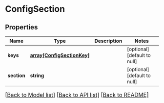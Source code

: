 # ConfigSection

## Properties
Name | Type | Description | Notes
------------ | ------------- | ------------- | -------------
**keys** | [**array[ConfigSectionKey]**](ConfigSectionKey.md) |  | [optional] [default to null]
**section** | **string** |  | [optional] [default to null]

[[Back to Model list]](../README.md#documentation-for-models) [[Back to API list]](../README.md#documentation-for-api-endpoints) [[Back to README]](../README.md)

<style>
     p, ul, ol, li { font-size: 18px !important;}
</style>


